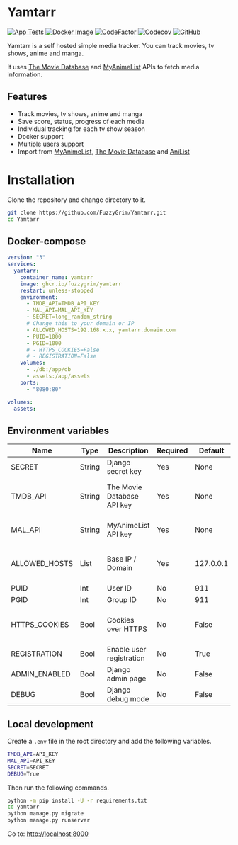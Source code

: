 # Yamtarr

[![App Tests](https://github.com/FuzzyGrim/Yamtarr/actions/workflows/app-tests.yml/badge.svg)](https://github.com/FuzzyGrim/Yamtarr/actions/workflows/app-tests.yml)
[![Docker Image](https://github.com/FuzzyGrim/Yamtarr/actions/workflows/docker-image.yml/badge.svg)](https://github.com/FuzzyGrim/Yamtarr/actions/workflows/docker-image.yml)
[![CodeFactor](https://www.codefactor.io/repository/github/fuzzygrim/yamtarr/badge)](https://www.codefactor.io/repository/github/fuzzygrim/yamtarr)
[![Codecov](https://codecov.io/github/FuzzyGrim/Yamtarr/branch/main/graph/badge.svg?token=PWUG660120)](https://codecov.io/github/FuzzyGrim/Yamtarr)
[![GitHub](https://img.shields.io/badge/license-GPL--3.0-blue)](https://github.com/FuzzyGrim/Yamtarr/blob/main/LICENSE)


Yamtarr is a self hosted simple media tracker. You can track movies, tv shows, anime and manga.

It uses [The Movie Database](https://www.themoviedb.org/) and [MyAnimeList](https://myanimelist.net/) APIs to fetch media information.

## Features

- Track movies, tv shows, anime and manga
- Save score, status, progress of each media
- Individual tracking for each tv show season
- Docker support
- Multiple users support
- Import from [MyAnimeList](https://myanimelist.net/), [The Movie Database](https://www.themoviedb.org/) and [AniList](https://anilist.co/)

# Installation

Clone the repository and change directory to it.

```bash
git clone https://github.com/FuzzyGrim/Yamtarr.git
cd Yamtarr
```

## Docker-compose

```yml
version: "3"
services:
  yamtarr:
    container_name: yamtarr
    image: ghcr.io/fuzzygrim/yamtarr
    restart: unless-stopped
    environment:
      - TMDB_API=TMDB_API_KEY
      - MAL_API=MAL_API_KEY
      - SECRET=long_random_string
      # Change this to your domain or IP
      - ALLOWED_HOSTS=192.168.x.x, yamtarr.domain.com
      - PUID=1000
      - PGID=1000
      # - HTTPS_COOKIES=False
      # - REGISTRATION=False
    volumes:
      - ./db:/app/db
      - assets:/app/assets
    ports:
      - "8080:80"

volumes:
  assets:
```

## Environment variables

| Name           |  Type       | Description                | Required     | Default   | Notes                                 |
| -------------- | ----------- | -------------------------- | ------------ | --------- | ------------------------------------- |
| SECRET         | String      | Django secret key          | Yes          | None      |                                       |
| TMDB_API       | String      | The Movie Database API key | Yes          | None      | Required for movies and tv shows      |
| MAL_API        | String      | MyAnimeList API key        | Yes          | None      | Required for anime and manga          |
| ALLOWED_HOSTS  | List        | Base IP / Domain           | Yes          | 127.0.0.1 | Your list would extend the default    |
| PUID           | Int         | User ID                    | No           | 911       |                                       |
| PGID           | Int         | Group ID                   | No           | 911       |                                       |
| HTTPS_COOKIES  | Bool        | Cookies over HTTPS         | No           | False     | Avoids transmitting cookies over HTTP |
| REGISTRATION   | Bool        | Enable user registration   | No           | True      |                                       |
| ADMIN_ENABLED  | Bool        | Django admin page          | No           | False     |                                       |
| DEBUG          | Bool        | Django debug mode          | No           | False     |                                       |


## Local development

Create a `.env` file in the root directory and add the following variables.

```bash
TMDB_API=API_KEY
MAL_API=API_KEY
SECRET=SECRET
DEBUG=True
```

Then run the following commands.

```bash
python -m pip install -U -r requirements.txt
cd yamtarr
python manage.py migrate
python manage.py runserver
```

Go to: [http://localhost:8000](http://localhost:8000)
